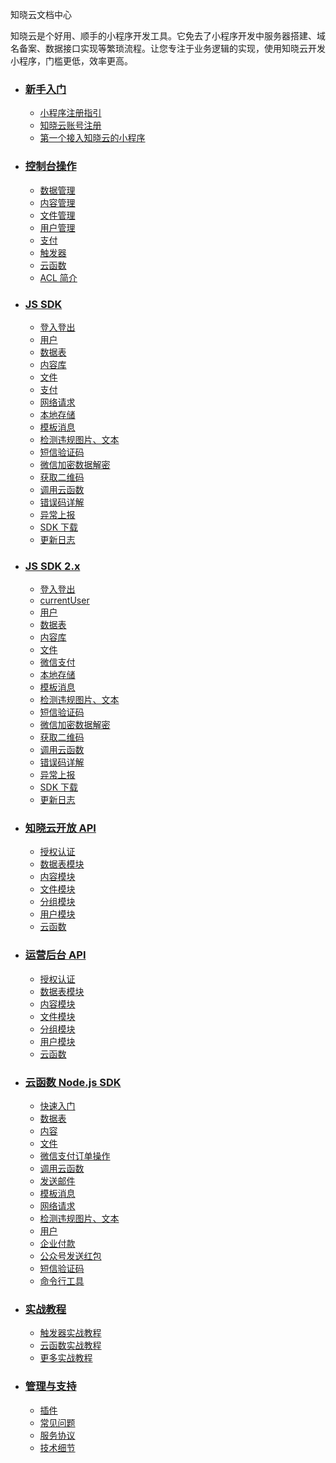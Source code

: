 <div class="doc-wrapper">
  <section class="doc-header">
    <p class="doc-title">
      知晓云文档中心
    </p>
    <p class="doc-desc">
      知晓云是个好用、顺手的小程序开发工具。它免去了小程序开发中服务器搭建、域名备案、数据接口实现等繁琐流程。让您专注于业务逻辑的实现，使用知晓云开发小程序，门槛更低，效率更高。
    </p>
  </section>

  <ul class="doc-detail">
    <li>
      <h3>
        <a href="/1.x/newbies/README.md/">新手入门</a>
      </h3>
      <ul class="doc-newbie doc-detail-item">
        <li>
          <a href="/1.x/newbies/README.md#小程序注册指引">小程序注册指引</a>
        </li>
        <li>
          <a href="/1.x/newbies/README.md#知晓云账号注册">知晓云账号注册</a>
        </li>
        <li>
          <a href="/1.x/newbies/README.md#第一个接入知晓云的小程序">第一个接入知晓云的小程序</a>
        </li>
      </ul>
    </li>
    <li>
      <h3>
        <a href="/1.x/dashboard/README.md/">控制台操作</a>
      </h3>
      <ul class="doc-dashboard doc-detail-item">
        <li>
          <a href="/1.x/dashboard/schema.md/">数据管理</a>
        </li>
        <li>
          <a href="/1.x/dashboard/content.md/">内容管理</a>
        </li>
        <li>
          <a href="/1.x/dashboard/file.md/">文件管理</a>
        </li>
        <li>
          <a href="/1.x/dashboard/user.md/">用户管理</a>
        </li>
        <li>
          <a href="/1.x/dashboard/payment.md/">支付</a>
        </li>
        <li>
          <a href="/1.x/dashboard/trigger.md/">触发器</a>
        </li>
        <li>
          <a href="/1.x/dashboard/cloud-function.md/">云函数</a>
        </li>
        <li>
          <a href="/1.x/dashboard/acl.md/">ACL 简介</a>
        </li>
      </ul>
    </li>
    <li>
      <h3>
        <a href="/1.x/js-sdk/README.md">JS SDK</a>
      </h3>
      <ul class="doc-js-sdk doc-detail-item">
        <li>
          <a href="/1.x/js-sdk/signin-signout.md/">登入登出</a>
        </li>
        <li>
          <a href="/1.x/js-sdk/user.md/">用户</a>
        </li>
        <li>
          <a href="/1.x/js-sdk/schema/README.md/">数据表</a>
        </li>
        <li>
          <a href="/1.x/js-sdk/content/README.md/">内容库</a>
        </li>
        <li>
          <a href="/1.x/js-sdk/file/README.md/">文件</a>
        </li>
        <li>
          <a href="/1.x/js-sdk/payment/README.md/">支付</a>
        </li>
        <li>
          <a href="/1.x/js-sdk/request.md/">网络请求</a>
        </li>
        <li>
          <a href="/1.x/js-sdk/local-storage.md/">本地存储</a>
        </li>
        <li>
          <a href="/1.x/js-sdk/template-message.md/">模板消息</a>
        </li>
        <li>
          <a href="/1.x/js-sdk/censor.md/">检测违规图片、文本</a>
        </li>
        <li>
           <a href="/1.x/js-sdk/sms.md/">短信验证码</a>
        </li>
      </ul>
      <ul class="doc-js-sdk doc-detail-item">
        <li>
          <a href="/1.x/js-sdk/wechat-decrypt.md/">微信加密数据解密</a>
        </li>
        <li>
          <a href="/1.x/js-sdk/wxacode.md/">获取二维码</a>
        </li>
        <li>
          <a href="/1.x/js-sdk/invoke-function.md/">调用云函数</a>
        </li>
        <li>
          <a href="/1.x/js-sdk/error-code.md/">错误码详解</a>
        </li>
        <li>
          <a href="/1.x/js-sdk/bugout.md/">异常上报</a>
        </li>
        <li>
          <a href="/1.x/js-sdk/download-sdk.md/">SDK 下载</a>
        </li>
        <li>
          <a href="https://github.com/ifanrx/hydrogen-js-sdk/blob/master/CHANGELOG.md">更新日志</a>
        </li>
      </ul>
    </li>
    <li>
      <h3>
        <a href="/js-sdk/README.md">JS SDK 2.x</a>
      </h3>
      <ul class="doc-js-sdk doc-detail-item">
        <li>
          <a href="/js-sdk/auth.md">登入登出</a>
        </li>
        <li>
          <a href="/js-sdk/account.md">currentUser</a>
        </li>
        <li>
          <a href="/js-sdk/user.md/">用户</a>
        </li>
        <li>
          <a href="/js-sdk/schema/README.md/">数据表</a>
        </li>
        <li>
          <a href="/js-sdk/content/README.md/">内容库</a>
        </li>
        <li>
          <a href="/js-sdk/file/README.md/">文件</a>
        </li>
        <li>
          <a href="/js-sdk/wechat/payment/README.md/">微信支付</a>
        </li>
        <li>
          <a href="/js-sdk/local-storage.md/">本地存储</a>
        </li>
        <li>
          <a href="/js-sdk/wechat/template-message.md/">模板消息</a>
        </li>
        <li>
          <a href="/js-sdk/wechat/censor.md/">检测违规图片、文本</a>
        </li>
        <li>
           <a href="/js-sdk/sms.md/">短信验证码</a>
        </li>
      </ul>
      <ul class="doc-js-sdk doc-detail-item">
        <li>
          <a href="/js-sdk/wechat/wechat-decrypt.md/">微信加密数据解密</a>
        </li>
        <li>
          <a href="/js-sdk/wechat/wxacode.md/">获取二维码</a>
        </li>
        <li>
          <a href="/js-sdk/invoke-function.md/">调用云函数</a>
        </li>
        <li>
          <a href="/js-sdk/error-code.md/">错误码详解</a>
        </li>
        <li>
          <a href="/js-sdk/wechat/bugout.md/">异常上报</a>
        </li>
        <li>
          <a href="/js-sdk/download-sdk.md/">SDK 下载</a>
        </li>
        <li>
          <a href="https://github.com/ifanrx/hydrogen-js-sdk/blob/master/CHANGELOG.md">更新日志</a>
        </li>
      </ul>
    </li>    
    <li>
      <h3>
        <a href="/1.x/open-api/README.md/">知晓云开放 API</a>
      </h3>
      <ul class="doc-open-api doc-detail-item">
        <li>
          <a href="/1.x/open-api/authentication.md/">授权认证</a>
        </li>
        <li>
          <a href="/1.x/open-api/data/README.md/">数据表模块</a>
        </li>
        <li>
          <a href="/1.x/open-api/content/README.md/">内容模块</a>
        </li>
        <li>
          <a href="/1.x/open-api/file/README.md/">文件模块</a>
        </li>
        <li>
          <a href="/1.x/open-api/group/README.md/">分组模块</a>
        </li>
        <li>
          <a href="/1.x/open-api/user.md/">用户模块</a>
        </li>
        <li>
          <a href="/1.x/open-api/cloud-function.md/">云函数</a>
        </li>
      </ul>
    </li>
    <li>
      <h3>
        <a href="/1.x/user-dash/README.md/">运营后台 API</a>
      </h3>
      <ul class="doc-user-dash doc-detail-item">
        <li>
          <a href="/1.x/user-dash/authentication.md/">授权认证</a>
        </li>
        <li>
          <a href="/1.x/user-dash/data/README.md/">数据表模块</a>
        </li>
        <li>
          <a href="/1.x/user-dash/content/README.md/">内容模块</a>
        </li>
        <li>
          <a href="/1.x/user-dash/file/README.md/">文件模块</a>
        </li>
        <li>
          <a href="/1.x/user-dash/group/README.md/">分组模块</a>
        </li>
        <li>
          <a href="/1.x/user-dash/user.md/">用户模块</a>
        </li>
        <li>
          <a href="/1.x/user-dash/cloud-function.md/">云函数</a>
        </li>
      </ul>
    </li>
    <li>
      <h3>
        <a href="/1.x/cloud-function/node-sdk/README.md/">云函数 Node.js SDK</a>
      </h3>
      <ul class="doc-cloud-function doc-detail-item">
        <li>
          <a href="/1.x/cloud-function/quick-start.md/">快速入门</a>
        </li>
        <li>
          <a href="/1.x/cloud-function/node-sdk/schema/README.md">数据表</a>
        </li>
        <li>
          <a href="/1.x/cloud-function/node-sdk/content/README.md">内容</a>
        </li>
        <li>
          <a href="/1.x/cloud-function/node-sdk/file/README.md">文件</a>
        </li>
        <li>
          <a href="/1.x/cloud-function/node-sdk/order.md">微信支付订单操作</a>
        </li>
        <li>
          <a href="/1.x/cloud-function/node-sdk/cloud-function.md">调用云函数</a>
        </li>
        <li>
          <a href="/1.x/cloud-function/node-sdk/email.md">发送邮件</a>
        </li>
      </ul>
      <ul class="doc-cloud-function doc-detail-item">
        <li>
          <a href="/1.x/cloud-function/node-sdk/template-message/README.md">模板消息</a>
        </li>
        <li>
          <a href="/1.x/cloud-function/node-sdk/request.md">网络请求</a>
        </li>
        <li>
          <a href="/1.x/cloud-function/node-sdk/censor.md">检测违规图片、文本</a>
        </li>
        <li>
          <a href="/1.x/cloud-function/node-sdk/user.md">用户</a>
        </li>
        <li>
          <a href="/1.x/cloud-function/node-sdk/wx-promotion-transfer.md">企业付款</a>
        </li>
        <li>
          <a href="/1.x/cloud-function/node-sdk/red-pack.md">公众号发送红包</a>
        </li>
        <li>
          <a href="/1.x/cloud-function/node-sdk/sms.md">短信验证码</a>
        </li>
        <li>
          <a href="/1.x/cloud-function/cli.md/">命令行工具</a>
        </li>
      </ul>
    </li>
    <li>
      <h3>
        <a href="/1.x/support/practice/README.md/">实战教程</a>
      </h3>
      <ul class="doc-support doc-detail-item">
        <li>
          <a href="/1.x/support/practice/trigger.md/"> 触发器实战教程</a>
        </li>
        <li>
          <a href="/1.x/support/practice/cloud-function.md/"> 云函数实战教程</a>
        </li>
        <li>
          <a href="https://minapp.com/article/?category=cloud"> 更多实战教程</a>
        </li>
      </ul>
    </li>
    <li>
      <h3>
        <a href="/1.x/support/README.md/">管理与支持</a>
      </h3>
      <ul class="doc-support doc-detail-item">
       <li>
          <a href="/1.x/support/plugin.md/">插件</a>
        </li>
        <li>
          <a href="/1.x/support/qA.md/"> 常见问题</a>
        </li>
        <li>
          <a href="/1.x/support/terms.md/">服务协议</a>
        </li>
        <li>
          <a href="/1.x/support/technical-notes.md/">技术细节</a>
        </li>
      </ul>
    </li>
   </ul>
</div>
